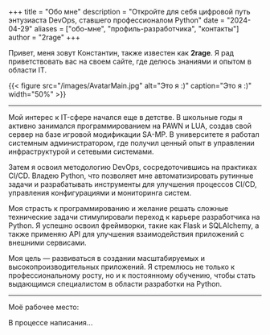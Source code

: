 +++
title = "Обо мне"
description = "Откройте для себя цифровой путь энтузиаста DevOps, ставшего профессионалом Python"
date = "2024-04-29"
aliases = ["обо-мне", "профиль-разработчика", "контакты"]
author = "2rage"
+++

Привет, меня зовут Константин, также известен как **2rage**. 
Я рад приветствовать вас на своем сайте, где делюсь знаниями и опытом в области IT. 

{{< figure src="/images/AvatarMain.jpg" alt="Это я :)" caption="Это я :)" width="50%" >}}

---

Мой интерес к IT-сфере начался еще в детстве. В школьные годы я активно занимался программированием на PAWN и LUA, создав свой сервер на базе игровой модификации SA-MP. В университете я работал системным администратором, где получил ценный опыт в управлении инфраструктурой и сетевыми системами.

Затем я освоил методологию DevOps, сосредоточившись на практиках CI/CD. Владею Python, что позволяет мне автоматизировать рутинные задачи и разрабатывать инструменты для улучшения процессов CI/CD, управления конфигурациями и мониторинга систем.

Моя страсть к программированию и желание решать сложные технические задачи стимулировали переход к карьере разработчика на Python. Я успешно освоил фреймворки, такие как Flask и SQLAlchemy, а также применяю API для улучшения взаимодействия приложений с внешними сервисами.

Моя цель — развиваться в создании масштабируемых и высокопроизводительных приложений. Я стремлюсь не только к профессиональному росту, но и к постоянному обучению, чтобы стать выдающимся специалистом в области разработки на Python.

---

Моё рабочее место:

В процессе написания...
